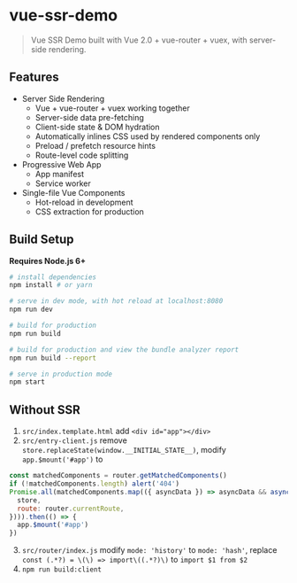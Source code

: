 # vue-ssr-demo

> Vue SSR Demo built with Vue 2.0 + vue-router + vuex, with server-side rendering.

## Features

- Server Side Rendering
  - Vue + vue-router + vuex working together
  - Server-side data pre-fetching
  - Client-side state & DOM hydration
  - Automatically inlines CSS used by rendered components only
  - Preload / prefetch resource hints
  - Route-level code splitting
- Progressive Web App
  - App manifest
  - Service worker
- Single-file Vue Components
  - Hot-reload in development
  - CSS extraction for production

## Build Setup

**Requires Node.js 6+**

``` bash
# install dependencies
npm install # or yarn

# serve in dev mode, with hot reload at localhost:8080
npm run dev

# build for production
npm run build

# build for production and view the bundle analyzer report
npm run build --report

# serve in production mode
npm start
```

## Without SSR
1. `src/index.template.html` add `<div id="app"></div>`
2. `src/entry-client.js` remove `store.replaceState(window.__INITIAL_STATE__)`, modify `app.$mount('#app')` to
```javascript
const matchedComponents = router.getMatchedComponents()
if (!matchedComponents.length) alert('404')
Promise.all(matchedComponents.map(({ asyncData }) => asyncData && asyncData({
  store,
  route: router.currentRoute,
}))).then(() => {
  app.$mount('#app')
})
```
3. `src/router/index.js` modify `mode: 'history'` to `mode: 'hash'`, replace `const (.*?) = \(\) => import\((.*?)\)` to `import $1 from $2`
4. `npm run build:client`
